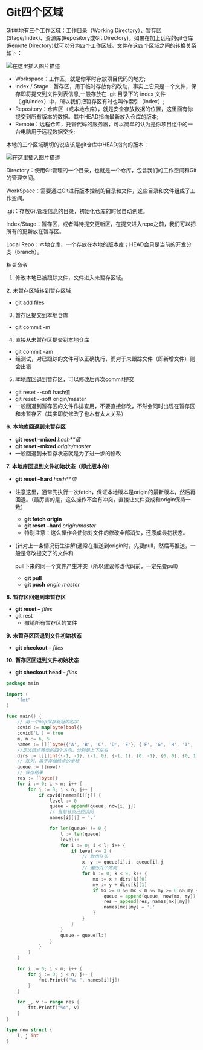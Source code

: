 # Git四个区域

Git本地有三个工作区域：工作目录（Working Directory）、暂存区(Stage/Index)、资源库(Repository或Git Directory)。如果在加上远程的git仓库(Remote Directory)就可以分为四个工作区域。文件在这四个区域之间的转换关系如下：

![在这里插入图片描述](https://picture-1258612855.cos.ap-shanghai.myqcloud.com/20220816120626.png)

- Workspace：工作区，就是你平时存放项目代码的地方;
- Index / Stage：暂存区，用于临时存放你的改动，事实上它只是一个文件，保存即将提交到文件列表信息,一般存放在 .git 目录下的 index 文件（.git/index）中，所以我们把暂存区有时也叫作索引（index）;
- Repository：仓库区（或本地仓库），就是安全存放数据的位置，这里面有你提交到所有版本的数据。其中HEAD指向最新放入仓库的版本;
- Remote：远程仓库，托管代码的服务器，可以简单的认为是你项目组中的一台电脑用于远程数据交换;



本地的三个区域确切的说应该是git仓库中HEAD指向的版本：

![在这里插入图片描述](https://picture-1258612855.cos.ap-shanghai.myqcloud.com/20220816121515.png)

Directory：使用Git管理的一个目录，也就是一个仓库，包含我们的工作空间和Git的管理空间。

WorkSpace：需要通过Git进行版本控制的目录和文件，这些目录和文件组成了工作空间。

.git：存放Git管理信息的目录，初始化仓库的时候自动创建。

Index/Stage：暂存区，或者叫待提交更新区，在提交进入repo之前，我们可以把所有的更新放在暂存区。

Local Repo：本地仓库，一个存放在本地的版本库；HEAD会只是当前的开发分支（branch）。





相关命令

1. 修改本地已被跟踪文件，文件进入未暂存区域。

**2.** 未暂存区域转到暂存区域

- git add files

3. 暂存区提交到本地仓库

- git commit -m

4. 直接从未暂存区提交到本地仓库

- git commit -am
- 经测试，对已跟踪的文件可以正确执行，而对于未跟踪文件（即新增文件）则会出错

5. 本地库回退到暂存区，可以修改后再次commit提交

- git reset --soft hash值
- git reset --soft origin/master
- 一般回退到暂存区的文件作排查用，不要直接修改，不然会同时出现在暂存区和未暂存区（其实即使修改了也木有太大关系）

**6.** **本地库回退到未暂存区**

- **git reset –mixed** *hash**值*
- **git reset –mixed** *origin/master*
- 一般回退到未暂存状态就是为了进一步的修改

**7.** **本地库回退到文件初始状态（即此版本的）**

- **git reset –hard** *hash**值*

- 注意这里，通常先执行一次fetch，保证本地版本是origin的最新版本，然后再回退。（最厉害的是，这么操作不会有冲突，直接让文件变成和origin保持一致）

  - **git fetch origin**
  - **git reset –hard** *origin/master*
  - 特别注意：这么操作会使你对文件的修改全部消失，还原成最初状态。

- (针对上一条情况衍生讲解)通常在推送到origin时，先要pull，然后再推送，一般是修改提交了的文件和

  pull下来的同一个文件产生冲突（所以建议修改代码前，一定先要pull）

  - **git pull**
  - **git push** *origin master*

**8.** **暂存区回退到未暂存区**

- **git reset –** *files*
- git rest
  - 撤销所有暂存区的文件

**9.** **未暂存区回退到文件初始状态**

- **git checkout –** *files*

**10.** **暂存区回退到文件初始状态**

- **git checkout head –** *files*



```go
package main

import (
	"fmt"
)

func main() {
	// 用一个map保存新冠的名字
	covid := map[byte]bool{}
	covid['L'] = true
	m, n := 6, 5
	names := [][]byte{{'A', 'B', 'C', 'D', 'E'}, {'F', 'G', 'H', 'I', 'J'}, {'K', 'L', 'M', 'N', 'O'}, {'P', 'Q', 'R', 'S', 'T'}, {'U', 'V', 'W', 'X', 'Y'}, {'Z', '0', '1', '2', '3'}}
	//定义结点移动的四个方向，分别是上下左右
	dirs := [][]int{{-1, -1}, {-1, 0}, {-1, 1}, {0, -1}, {0, 0}, {0, 1}, {1, -1}, {1, 0}, {1, 1}}
	// 队列，用于存储结点的坐标
	queue := []now{}
	// 保存结果
	res := []byte{}
	for i := 0; i < m; i++ {
		for j := 0; j < n; j++ {
			if covid[names[i][j]] {
				level := 0
				queue = append(queue, now{i, j})
				// 当前节点已经访问
				names[i][j] = '.'

				for len(queue) != 0 {
					l := len(queue)
					level++
					for i := 0; i < l; i++ {
						if level <= 2 {
							// 取出队头
							x, y := queue[i].i, queue[i].j
							// 遍历九个方向
							for k := 0; k < 9; k++ {
								mx := x + dirs[k][0]
								my := y + dirs[k][1]
								if mx >= 0 && mx < m && my >= 0 && my < n && names[mx][my] != '.' {
									queue = append(queue, now{mx, my})
									res = append(res, names[mx][my])
									names[mx][my] = '.'
								}
							}
						}
					}
					queue = queue[l:]
				}
			}
		}
	}

	for i := 0; i < m; i++ {
		for j := 0; j < n; j++ {
			fmt.Printf("%c ", names[i][j])
		}
	}

	for _, v := range res {
		fmt.Printf("%c", v)
	}
}

type now struct {
	i, j int
}

```



